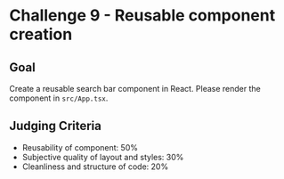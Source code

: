 # Challenge 9 - Reusable component creation

## Goal

Create a reusable search bar component in React. Please render the component in `src/App.tsx`.

## Judging Criteria

- Reusability of component: 50%
- Subjective quality of layout and styles: 30%
- Cleanliness and structure of code: 20%
